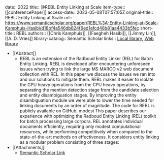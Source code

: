date:: 2022
title:: @REBL Entity Linking at Scale
item-type:: [[conferencePaper]]
access-date:: 2023-05-08T07:57:05Z
original-title:: REBL: Entity Linking at Scale
url:: https://www.semanticscholar.org/paper/REBL%3A-Entity-Linking-at-Scale-Kamphuis-Hasibi/d18bf4a546db824f6ed1efcd48b81aa4433b5fec
short-title:: REBL
authors:: [[Chris Kamphuis]], [[Faegheh Hasibi]], [[Jimmy Lin]], [[A. D. Vries]]
library-catalog:: Semantic Scholar
links:: [Local library](zotero://select/library/items/GB2AYYBM), [Web library](https://www.zotero.org/users/6520516/items/GB2AYYBM)

- [[Abstract]]
	- REBL is an extension of the Radboud Entity Linker (REL) for Batch Entity Linking. REBL is developed after encountering unforeseen issues when trying to link the large MS MARCO v2 web document collection with REL. In this paper we discuss the issues we ran into and our solutions to mitigate them. REBL makes it easier to isolate the GPU heavy operations from the CPU heavy operations, by separating the mention detection stage from the candidate selection and entity disambiguation stages. By improving the entity disambiguation module we were able to lower the time needed for linking documents by an order of magnitude. The code for REBL is publicly available on GitHub. modest This paper describes our experience with optimizing the Radboud Entity Linking (REL) toolkit for batch processing large corpora. REL annotates individual documents efficiently, requiring only modest computational resources, while performing competitively when compared to the state-of-the-art methods on effectiveness. It considers entity linking as a modular problem consisting of three stages:
- [[Attachments]]
	- [Semantic Scholar Link](https://www.semanticscholar.org/paper/REBL%3A-Entity-Linking-at-Scale-Kamphuis-Hasibi/d18bf4a546db824f6ed1efcd48b81aa4433b5fec)